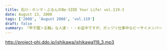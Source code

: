 ```yaml
---
title: 石川・ホンマ・ぶるんのBe-SIDE Your Life! vol.119-3
date: August 13, 2008
tags: ['2008', 'August 2008', 'vol.119']
draft: false
summary: 『甲子園＞五輪』な人達・・・お盆中ですが、ガッツリ仕事中なビーサイメンバー。イベントへのカウントダウンは始まっている。NAMAE
---
```


http://project-phi.ddo.jp/ishikawa/ishikawa119_3.mp3
